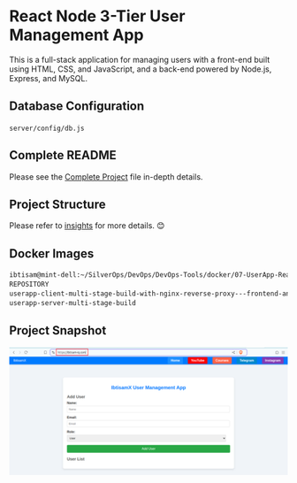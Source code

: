 
# React Node 3-Tier User Management App

This is a full-stack application for managing users with a front-end built using HTML, CSS, and JavaScript, and a back-end powered by Node.js, Express, and MySQL.

## Database Configuration

`server/config/db.js`

## Complete README

Please see the [Complete Project](https://github.com/ibtisam-iq/3TierUserApp-ReactNode-MySQL/) file in-depth details.


## Project Structure

Please refer to [insights](https://github.com/ibtisam-iq/3TierUserApp-ReactNode-MySQL/tree/main/insights) for more details. 😊

## Docker Images

```bash
ibtisam@mint-dell:~/SilverOps/DevOps/DevOps-Tools/docker/07-UserApp-ReactNode-MySQL-3Tier/client$ docker images
REPOSITORY                                                                             TAG                  IMAGE ID       CREATED          SIZE
userapp-client-multi-stage-build-with-nginx-reverse-proxy---frontend-and-api-gateway   latest               9581aa45f5db   12 minutes ago   48.1MB
userapp-server-multi-stage-build                                                       latest               5b2ab32bcf5f   14 minutes ago   137MB

```


## Project Snapshot
![Project Snapshot](./projectSnapshot.png)
